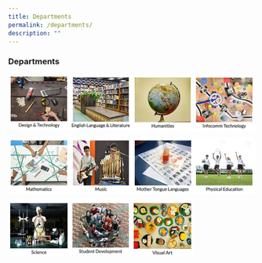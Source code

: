 ```yaml
---
title: Departments
permalink: /departments/
description: ""
---
```

### **Departments**

<p><a href="https://staging.d1ph2u5puaqsvh.amplifyapp.com/departments/dnt/">
<img style="width:25%" src="/images/dept1.jpg" align=left>
</a></p>	

<p><a href="https://staging.d1ph2u5puaqsvh.amplifyapp.com/departments/english-language-and-literature/">
<img style="width:25%" src="/images/dept2.jpg" align=left>
</a></p>	

<p><a href="https://staging.d1ph2u5puaqsvh.amplifyapp.com/departments/humanities/">
<img style="width:25%" src="/images/dept3.jpg" align=left>
</a></p>	

<p><a href="https://staging.d1ph2u5puaqsvh.amplifyapp.com/departments/infocomm-technology/">
<img style="width:25%" src="/images/dept4.jpg" align=left>
</a></p>	

<br clear="left">

<p><a href="https://staging.d1ph2u5puaqsvh.amplifyapp.com/departments/mathematics/">
<img style="width:25%" src="/images/dept5.jpg" align=left>
</a></p>	

<p><a href="https://staging.d1ph2u5puaqsvh.amplifyapp.com/departments/music/">
<img style="width:25%" src="/images/dept6.jpg" align=left>
</a></p>	

<p><a href="https://staging.d1ph2u5puaqsvh.amplifyapp.com/departments/mother-tongue-languages/">
<img style="width:25%" src="/images/dept7.jpg" align=left>
</a></p>	

<p><a href="https://staging.d1ph2u5puaqsvh.amplifyapp.com/departments/physical-education/">
<img style="width:25%" src="/images/dept8.jpg" align=left>
</a></p>	

<br clear="left">

<p><a href="https://staging.d1ph2u5puaqsvh.amplifyapp.com/departments/science/">
<img style="width:25%" src="/images/dept9.jpg" align=left>
</a></p>	

<p><a href="https://staging.d1ph2u5puaqsvh.amplifyapp.com/departments/student-development/">
<img style="width:25%" src="/images/dept10.jpg" align=left>
</a></p>	

<p><a href="https://staging.d1ph2u5puaqsvh.amplifyapp.com/departments/visual-art/">
<img style="width:25%" src="/images/dept11.jpg" align=left>
</a></p>